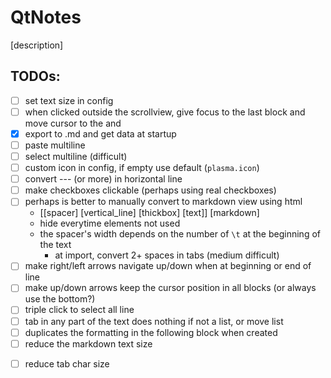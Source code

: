 # QtNotes

[description]

## TODOs:
+ [ ] set text size in config
+ [ ] when clicked outside the scrollview, give focus to the last block and move cursor to the and
+ [x] export to .md and get data at startup
+ [ ] paste multiline 
+ [ ] select multiline (difficult)
+ [ ] custom icon in config, if empty use default (`plasma.icon`)
+ [ ] convert --- (or more) in horizontal line
+ [ ] make checkboxes clickable (perhaps using real checkboxes)
+ [ ] perhaps is better to manually convert to markdown view using html
    + [[spacer] [vertical_line] [thickbox] [text]] [markdown]
    + hide everytime elements not used
    + the spacer's width depends on the number of `\t` at the beginning of the text
        + at import, convert 2+ spaces in tabs (medium difficult)
+ [ ] make right/left arrows navigate up/down when at beginning or end of line
+ [ ] make up/down arrows keep the cursor position in all blocks (or always use the bottom?)
+ [ ] triple click to select all line
+ [ ] tab in any part of the text does nothing if not a list, or move list
+ [ ] duplicates the formatting in the following block when created
+ [ ] reduce the markdown text size
* [ ] reduce tab char size